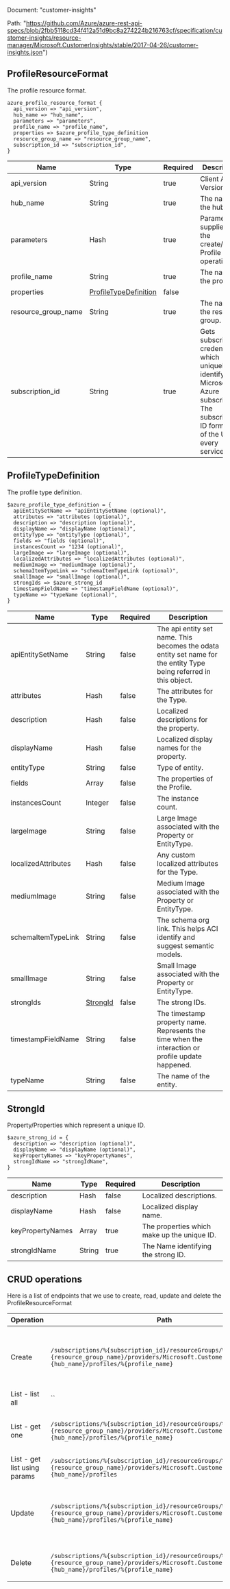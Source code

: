 Document: "customer-insights"


Path: "https://github.com/Azure/azure-rest-api-specs/blob/2fbb5118cd34f412a51d9bc8a274224b216763cf/specification/customer-insights/resource-manager/Microsoft.CustomerInsights/stable/2017-04-26/customer-insights.json")

## ProfileResourceFormat

The profile resource format.

```puppet
azure_profile_resource_format {
  api_version => "api_version",
  hub_name => "hub_name",
  parameters => "parameters",
  profile_name => "profile_name",
  properties => $azure_profile_type_definition
  resource_group_name => "resource_group_name",
  subscription_id => "subscription_id",
}
```

| Name        | Type           | Required       | Description       |
| ------------- | ------------- | ------------- | ------------- |
|api_version | String | true | Client Api Version. |
|hub_name | String | true | The name of the hub. |
|parameters | Hash | true | Parameters supplied to the create/delete Profile type operation |
|profile_name | String | true | The name of the profile. |
|properties | [ProfileTypeDefinition](#profiletypedefinition) | false |  |
|resource_group_name | String | true | The name of the resource group. |
|subscription_id | String | true | Gets subscription credentials which uniquely identify Microsoft Azure subscription. The subscription ID forms part of the URI for every service call. |
        
## ProfileTypeDefinition

The profile type definition.

```puppet
$azure_profile_type_definition = {
  apiEntitySetName => "apiEntitySetName (optional)",
  attributes => "attributes (optional)",
  description => "description (optional)",
  displayName => "displayName (optional)",
  entityType => "entityType (optional)",
  fields => "fields (optional)",
  instancesCount => "1234 (optional)",
  largeImage => "largeImage (optional)",
  localizedAttributes => "localizedAttributes (optional)",
  mediumImage => "mediumImage (optional)",
  schemaItemTypeLink => "schemaItemTypeLink (optional)",
  smallImage => "smallImage (optional)",
  strongIds => $azure_strong_id
  timestampFieldName => "timestampFieldName (optional)",
  typeName => "typeName (optional)",
}
```

| Name        | Type           | Required       | Description       |
| ------------- | ------------- | ------------- | ------------- |
|apiEntitySetName | String | false | The api entity set name. This becomes the odata entity set name for the entity Type being referred in this object. |
|attributes | Hash | false | The attributes for the Type. |
|description | Hash | false | Localized descriptions for the property. |
|displayName | Hash | false | Localized display names for the property. |
|entityType | String | false | Type of entity. |
|fields | Array | false | The properties of the Profile. |
|instancesCount | Integer | false | The instance count. |
|largeImage | String | false | Large Image associated with the Property or EntityType. |
|localizedAttributes | Hash | false | Any custom localized attributes for the Type. |
|mediumImage | String | false | Medium Image associated with the Property or EntityType. |
|schemaItemTypeLink | String | false | The schema org link. This helps ACI identify and suggest semantic models. |
|smallImage | String | false | Small Image associated with the Property or EntityType. |
|strongIds | [StrongId](#strongid) | false | The strong IDs. |
|timestampFieldName | String | false | The timestamp property name. Represents the time when the interaction or profile update happened. |
|typeName | String | false | The name of the entity. |
        
## StrongId

Property/Properties which represent a unique ID.

```puppet
$azure_strong_id = {
  description => "description (optional)",
  displayName => "displayName (optional)",
  keyPropertyNames => "keyPropertyNames",
  strongIdName => "strongIdName",
}
```

| Name        | Type           | Required       | Description       |
| ------------- | ------------- | ------------- | ------------- |
|description | Hash | false | Localized descriptions. |
|displayName | Hash | false | Localized display name. |
|keyPropertyNames | Array | true | The properties which make up the unique ID. |
|strongIdName | String | true | The Name identifying the strong ID. |



## CRUD operations

Here is a list of endpoints that we use to create, read, update and delete the ProfileResourceFormat

| Operation | Path | Verb | Description | OperationID |
| ------------- | ------------- | ------------- | ------------- | ------------- |
|Create|`/subscriptions/%{subscription_id}/resourceGroups/%{resource_group_name}/providers/Microsoft.CustomerInsights/hubs/%{hub_name}/profiles/%{profile_name}`|Put|Creates a profile within a Hub, or updates an existing profile.|Profiles_CreateOrUpdate|
|List - list all|``||||
|List - get one|`/subscriptions/%{subscription_id}/resourceGroups/%{resource_group_name}/providers/Microsoft.CustomerInsights/hubs/%{hub_name}/profiles/%{profile_name}`|Get|Gets information about the specified profile.|Profiles_Get|
|List - get list using params|`/subscriptions/%{subscription_id}/resourceGroups/%{resource_group_name}/providers/Microsoft.CustomerInsights/hubs/%{hub_name}/profiles`|Get|Gets all profile in the hub.|Profiles_ListByHub|
|Update|`/subscriptions/%{subscription_id}/resourceGroups/%{resource_group_name}/providers/Microsoft.CustomerInsights/hubs/%{hub_name}/profiles/%{profile_name}`|Put|Creates a profile within a Hub, or updates an existing profile.|Profiles_CreateOrUpdate|
|Delete|`/subscriptions/%{subscription_id}/resourceGroups/%{resource_group_name}/providers/Microsoft.CustomerInsights/hubs/%{hub_name}/profiles/%{profile_name}`|Delete|Deletes a profile within a hub|Profiles_Delete|
